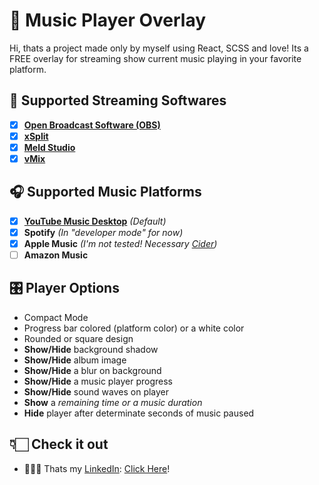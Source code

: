 # 🎵 Music Player Overlay
Hi, thats a project made only by myself using React, SCSS and love!
Its a FREE overlay for streaming show current music playing in your favorite platform.

## 🎥 Supported Streaming Softwares
- [x] **[Open Broadcast Software (OBS)](https://obsproject.com/)**
- [x] **[xSplit](https://www.xsplit.com/)**
- [x] **[Meld Studio](https://meldstudio.co/)**
- [x] **[vMix](https://www.vmix.com/)**

## 🎧 Supported Music Platforms
- [x] **[YouTube Music Desktop](https://ytmdesktop.app/)** *(Default)*
- [x] **Spotify** *(In "developer mode" for now)*
- [x] **Apple Music** *(I'm not tested! Necessary [Cider](https://cider.sh/))*
- [ ] **Amazon Music**

## 🎛️ Player Options
- Compact Mode
- Progress bar colored (platform color) or a white color
- Rounded or square design
- **Show/Hide** background shadow
- **Show/Hide** album image
- **Show/Hide** a blur on background
- **Show/Hide** a music player progress
- **Show/Hide** sound waves on player
- **Show** a *remaining time or a music duration*
- **Hide** player after determinate seconds of music paused

## 👇🏻 Check it out
- 🧑🏻‍💼 Thats my [LinkedIn](https://www.linkedin.com/in/clovis-junior-/): [Click Here](https://www.linkedin.com/in/clovis-junior-/)!
